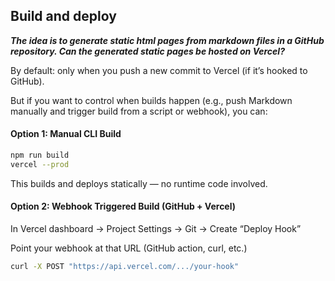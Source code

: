 ## Build and deploy

_**The idea is to generate static html pages from markdown files in a GitHub repository.
Can the generated static pages be hosted on Vercel?**_

By default: only when you push a new commit to Vercel (if it’s hooked to GitHub).

But if you want to control when builds happen (e.g., push Markdown manually and trigger build from a script or webhook), you can:

#### Option 1: Manual CLI Build

```bash
npm run build
vercel --prod
```

This builds and deploys statically — no runtime code involved.

#### Option 2: Webhook Triggered Build (GitHub + Vercel)

In Vercel dashboard → Project Settings → Git → Create “Deploy Hook”

Point your webhook at that URL (GitHub action, curl, etc.)

```bash
curl -X POST "https://api.vercel.com/.../your-hook"
```
